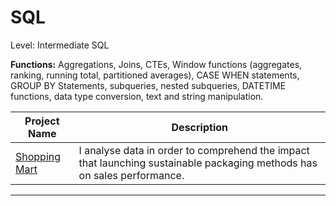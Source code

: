 # SQL
Level: Intermediate SQL

**Functions:** Aggregations, Joins, CTEs, Window functions (aggregates, ranking, running total, partitioned averages), CASE WHEN statements, GROUP BY Statements, subqueries, nested subqueries, DATETIME functions, data type conversion, text and string manipulation.

| Project Name | Description |
|---|---|
| [Shopping Mart](https://github.com/anuragmudgal96/SQL-Case-Study/tree/main/Shopping%20Mart) | I analyse data in order to comprehend the impact that launching sustainable packaging methods has on sales performance. | 
***
